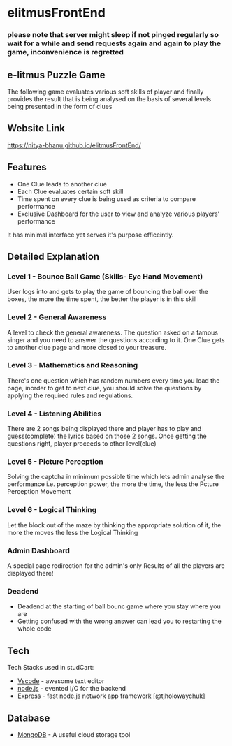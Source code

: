 # elitmusFrontEnd
### please note that server might sleep if not pinged regularly so wait for a while and send requests again and again to play the game, inconvenience is regretted
## e-litmus Puzzle Game
The following game evaluates various soft skills of player and finally provides the result that is being analysed on the basis of several levels being presented in the form of clues


## Website Link
https://nitya-bhanu.github.io/elitmusFrontEnd/

## Features

- One Clue leads to another clue
- Each Clue evaluates certain soft skill
- Time spent on every clue is being used as criteria to compare performance
- Exclusive Dashboard for the user to view and analyze various players' performance

It has minimal interface yet serves it's purpose efficeintly.

## Detailed Explanation
### Level 1 - Bounce Ball Game (Skills- Eye Hand Movement)
User logs into and gets to play the game of bouncing the ball over the boxes, the more the time spent, the better the player is in this skill

### Level 2 - General Awareness
A level to check the general awareness.
The question asked on a famous singer and you need to answer the questions according to it.
One Clue gets to another clue page and more closed to your treasure.

### Level 3 - Mathematics and Reasoning
There's one question which has random numbers every time you load the page,
inorder to get to next clue,  you should solve the questions by applying the required rules and regulations.

### Level 4 - Listening Abilities
There are 2 songs being displayed there and player has to play and guess(complete) the lyrics based on those 2 songs.
Once getting the questions right, player proceeds to other level(clue)

### Level 5 - Picture Perception 
Solving the captcha in minimum possible time which lets admin analyse the performance i.e.
perception power, the more the time, the less the Pcture Perception Movement

### Level 6 - Logical Thinking
Let the block out of the maze by thinking the appropriate solution of it,
the more the moves the less the Logical Thinking

### Admin Dashboard
A special page redirection for the admin's only 
Results of all the players are displayed there!

### Deadend
-   Deadend at the starting of ball bounc game where you stay where you are
-   Getting confused with the wrong answer can lead you to restarting the whole     code

## Tech

Tech Stacks used in studCart:
- [Vscode] - awesome text editor
- [node.js] - evented I/O for the backend 
- [Express] - fast node.js network app framework [@tjholowaychuk]

## Database
- [MongoDB] - A useful cloud storage tool


   [node.js]: <http://nodejs.org>
   [express]: <http://expressjs.com>
   [ReactJs]: <https://reactjs.org/>
   [MongoDB]: <https://www.mongodb.com>
   [Vscode]: <https://code.visualstudio.com/>
